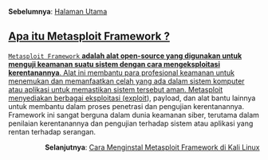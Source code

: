 <p align="left"><b>Sebelumnya</b>: <a href="https://github.com/fixploit03/Belajar-Metasploit">Halaman Utama </p>

## Apa itu Metasploit Framework ?

`Metasploit Framework` **adalah alat open-source yang digunakan untuk menguji keamanan suatu sistem dengan cara mengeksploitasi kerentanannya**. Alat ini membantu para profesional keamanan untuk menemukan dan memanfaatkan celah yang ada dalam sistem komputer atau aplikasi untuk memastikan sistem tersebut aman. Metasploit menyediakan berbagai eksploitasi ([exploit](https://id.m.wikipedia.org/wiki/Eksploit_(keamanan_komputer))), payload, dan alat bantu lainnya untuk membantu dalam proses penetrasi dan pengujian kerentanannya. Framework ini sangat berguna dalam dunia keamanan siber, terutama dalam penilaian kerentanannya dan pengujian terhadap sistem atau aplikasi yang rentan terhadap serangan.

<p align="right"><b>Selanjutnya</b>: <a href="https://github.com/fixploit03/Belajar-Metasploit/blob/main/resource/Cara%20Menginstal%20Metasploit%20Framework%20di%20Kali%20Linux.md">Cara Menginstal Metasploit Framework di Kali Linux</a></p>
